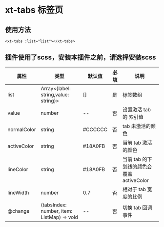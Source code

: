 # xt-tabs 标签页
## 使用方法
```vue
<xt-tabs :list="list"></xt-tabs>
```
## 插件使用了scss，安装本插件之前，请选择安装scss

| 属性			| 类型																			| 默认值| 必填| 说明																		|
| ----			| ----																			| ----	| ----| ----																		|
|list				|Array<{label: string,value: string}>				|[]			|是		|标签数组																	|
|value			|number																			| --		|否		|设置激活 tab 的 索引值										|
|normalColor|string																			|#CCCCCC|否		|tab 未激活的颜色													|
|activeColor|string																			|#18A0FB|否		|当前 tab 激活的颜色											|
|lineColor	|string																			|#18A0FB|否		|当前 tab 的下划线的颜色会覆盖 activeColor|
|lineWidth	|number																			|0.7		|否		|相对于 tab 宽度的比例										|
|@change		| (tabsIndex: number, item: ListMap) => void|--			|否		|切换 tab 回调事件												|
